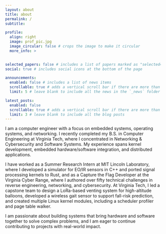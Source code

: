 ```yaml
---
layout: about
title: about
permalink: /
subtitle: 

profile:
  align: right
  image: prof_pic.jpg
  image_circular: false # crops the image to make it circular
  more_info: >
  

selected_papers: false # includes a list of papers marked as "selected={true}"
social: true # includes social icons at the bottom of the page

announcements:
  enabled: false # includes a list of news items
  scrollable: true # adds a vertical scroll bar if there are more than 3 news items
  limit: 5 # leave blank to include all the news in the `_news` folder

latest_posts:
  enabled: false
  scrollable: true # adds a vertical scroll bar if there are more than 3 new posts items
  limit: 3 # leave blank to include all the blog posts
---
```


I am a computer engineer with a focus on embedded systems, operating systems, and networking. I recently completed my B.S. in Computer Engineering at Virginia Tech, where I concentrated in Networking & Cybersecurity and Software Systems. My experience spans kernel development, embedded hardware/software integration, and distributed applications.

I have worked as a Summer Research Intern at MIT Lincoln Laboratory, where I developed a simulator for EO/IR sensors in C++ and ported signal processing kernels to Rust, and as a Capture the Flag Developer at the Virginia Cyber Range, where I authored over fifty technical challenges in reverse engineering, networking, and cybersecurity. At Virginia Tech, I led a capstone team to design a LoRa-based venting system for high-altitude balloons, developed a wireless gait sensor to support fall-risk prediction, and created multiple Linux kernel modules, including a scheduler profiler and page table walker.

I am passionate about building systems that bring hardware and software together to solve complex problems, and I am eager to continue contributing to projects with real-world impact.